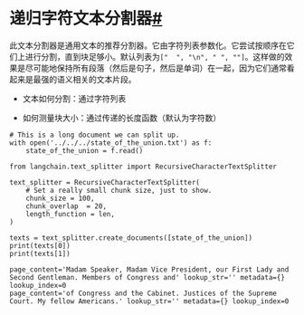 

递归字符文本分割器[#](#recursivecharactertextsplitter "此标题的永久链接")
========================================================

此文本分割器是通用文本的推荐分割器。它由字符列表参数化。它尝试按顺序在它们上进行分割，直到块足够小。默认列表为`["  ", "\n", " ", ""]`。这样做的效果是尽可能地保持所有段落（然后是句子，然后是单词）在一起，因为它们通常看起来是最强的语义相关的文本片段。

- 文本如何分割：通过字符列表

- 如何测量块大小：通过传递的长度函数（默认为字符数）

```
# This is a long document we can split up.
with open('../../../state_of_the_union.txt') as f:
    state_of_the_union = f.read()

```

```
from langchain.text_splitter import RecursiveCharacterTextSplitter

```

```
text_splitter = RecursiveCharacterTextSplitter(
    # Set a really small chunk size, just to show.
    chunk_size = 100,
    chunk_overlap  = 20,
    length_function = len,
)

```

```
texts = text_splitter.create_documents([state_of_the_union])
print(texts[0])
print(texts[1])

```

```
page_content='Madam Speaker, Madam Vice President, our First Lady and Second Gentleman. Members of Congress and' lookup_str='' metadata={} lookup_index=0
page_content='of Congress and the Cabinet. Justices of the Supreme Court. My fellow Americans.' lookup_str='' metadata={} lookup_index=0

```

